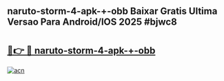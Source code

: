 ## naruto-storm-4-apk-+-obb Baixar Gratis Ultima Versao Para Android/IOS 2025 #bjwc8

# <h2><a href="https://ainizakaria.my?title=naruto-storm-4-apk-+-obb&ref=20M">🔗👉 🔴 naruto-storm-4-apk-+-obb</a></h2>

[![acn](https://github.com/user-attachments/assets/0f9c940e-d8b0-45ae-aac7-cd30a18b3e1c)](https://ainizakaria.my?title=naruto-storm-4-apk-+-obb&ref=20M)

